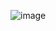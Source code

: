 ![image](https://github.com/dipu-developer/calender-enjay/assets/75806982/3061c67d-1e6d-4e45-bb7d-6f1ac50de387)
